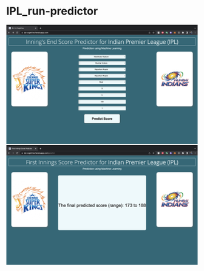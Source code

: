 # IPL_run-predictor
![Alt text](https://github.com/varunmehta14/IPL_run-predictor/blob/main/ipl1.png)
![Alt text](https://github.com/varunmehta14/IPL_run-predictor/blob/main/ipl2.png)
